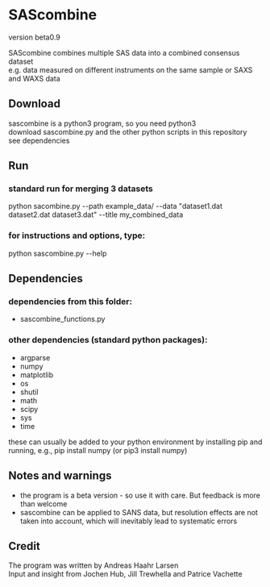# SAScombine
version beta0.9

SAScombine combines multiple SAS data into a combined consensus dataset   
e.g. data measured on different instruments on the same sample or SAXS and WAXS data    

## Download
sascombine is a python3 program, so you need python3    
download sascombine.py and the other python scripts in this repository       
see dependencies  

## Run  

### standard run for merging 3 datasets
python sacombine.py --path example_data/ --data "dataset1.dat dataset2.dat dataset3.dat" --title my_combined_data

### for instructions and options, type: 
python sascombine.py --help

## Dependencies

### dependencies from this folder:     
* sascombine_functions.py  

### other dependencies (standard python packages):   
* argparse     
* numpy    
* matplotlib    
* os    
* shutil    
* math    
* scipy
* sys
* time

these can usually be added to your python environment by installing pip and running, e.g., pip install numpy (or pip3 install numpy)    

## Notes  and warnings
* the program is a beta version - so use it with care. But feedback is more than welcome    
* sascombine can be applied to SANS data, but resolution effects are not taken into account, which will inevitably lead to systematic errors

## Credit
The program was written by Andreas Haahr Larsen   
Input and insight from Jochen Hub, Jill Trewhella and Patrice Vachette   
